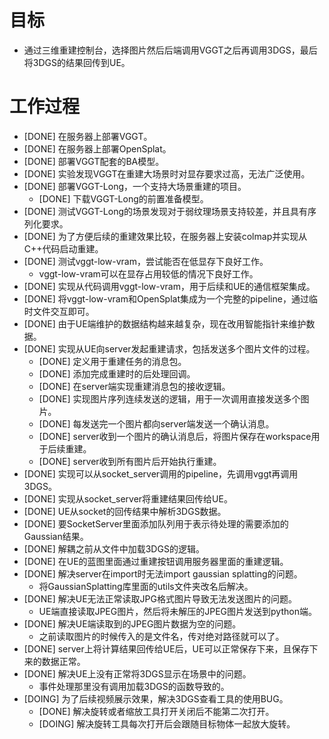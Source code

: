 # 目标
- 通过三维重建控制台，选择图片然后后端调用VGGT之后再调用3DGS，最后将3DGS的结果回传到UE。

# 工作过程
- [DONE] 在服务器上部署VGGT。
- [DONE] 在服务器上部署OpenSplat。
- [DONE] 部署VGGT配套的BA模型。
- [DONE] 实验发现VGGT在重建大场景时对显存要求过高，无法广泛使用。
- [DONE] 部署VGGT-Long，一个支持大场景重建的项目。
	- [DONE] 下载VGGT-Long的前置准备模型。
- [DONE] 测试VGGT-Long的场景发现对于弱纹理场景支持较差，并且具有序列化要求。
- [DONE] 为了方便后续的重建效果比较，在服务器上安装colmap并实现从C++代码启动重建。
- [DONE] 测试vggt-low-vram，尝试能否在低显存下良好工作。
	- vggt-low-vram可以在显存占用较低的情况下良好工作。
- [DONE] 实现从代码调用vggt-low-vram，用于后续和UE的通信框架集成。
- [DONE] 将vggt-low-vram和OpenSplat集成为一个完整的pipeline，通过临时文件交互即可。
- [DONE] 由于UE端维护的数据结构越来越复杂，现在改用智能指针来维护数据。
- [DONE] 实现从UE向server发起重建请求，包括发送多个图片文件的过程。
	- [DONE] 定义用于重建任务的消息包。
	- [DONE] 添加完成重建时的后处理回调。
	- [DONE] 在server端实现重建消息包的接收逻辑。
	- [DONE] 实现图片序列连续发送的逻辑，用于一次调用直接发送多个图片。
	- [DONE] 每发送完一个图片都向server端发送一个确认消息。
	- [DONE] server收到一个图片的确认消息后，将图片保存在workspace用于后续重建。
	- [DONE] server收到所有图片后开始执行重建。
- [DONE] 实现可以从socket_server调用的pipeline，先调用vggt再调用3DGS。
- [DONE] 实现从socket_server将重建结果回传给UE。
- [DONE] UE从socket的回传结果中解析3DGS数据。
- [DONE] 要SocketServer里面添加队列用于表示待处理的需要添加的Gaussian结果。
- [DONE] 解耦之前从文件中加载3DGS的逻辑。
- [DONE] 在UE的蓝图里面通过重建按钮调用服务器里面的重建逻辑。
- [DONE] 解决server在import时无法import gaussian splatting的问题。
	- 将GaussianSplatting库里面的utils文件夹改名后解决。
- [DONE] 解决UE无法正常读取JPG格式图片导致无法发送图片的问题。
	- UE端直接读取JPEG图片，然后将未解压的JPEG图片发送到python端。
- [DONE] 解决UE端读取到的JPEG图片数据为空的问题。
	- 之前读取图片的时候传入的是文件名，传对绝对路径就可以了。
- [DONE] server上将计算结果回传给UE后，UE可以正常保存下来，且保存下来的数据正常。
- [DONE] 解决UE上没有正常将3DGS显示在场景中的问题。
	- 事件处理那里没有调用加载3DGS的函数导致的。
- [DOING] 为了后续视频展示效果，解决3DGS查看工具的使用BUG。
	- [DONE] 解决旋转或者缩放工具打开关闭后不能第二次打开。
	- [DOING] 解决旋转工具每次打开后会跟随目标物体一起放大旋转。